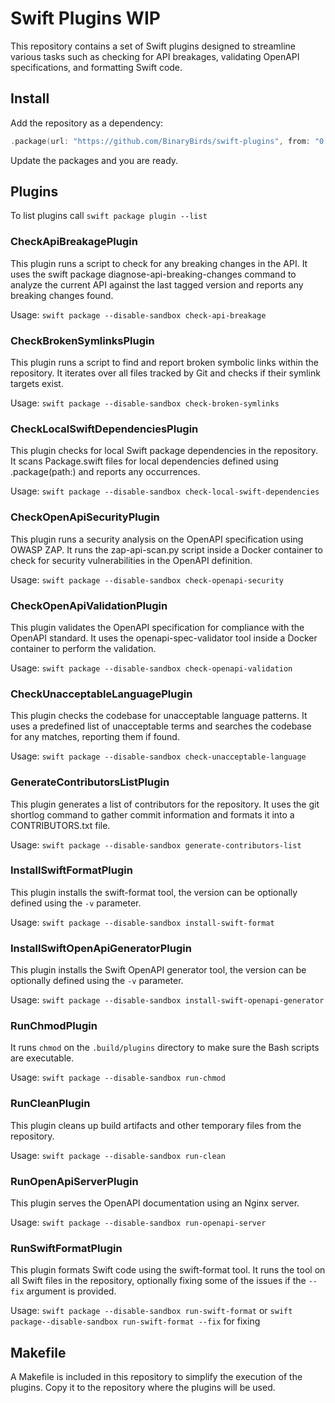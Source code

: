 # Swift Plugins WIP

This repository contains a set of Swift plugins designed to streamline various tasks such as checking for API breakages, validating OpenAPI specifications, and formatting Swift code.

## Install

Add the repository as a dependency:

```swift
.package(url: "https://github.com/BinaryBirds/swift-plugins", from: "0.0.2"),
```

Update the packages and you are ready.

## Plugins

To list plugins call `swift package plugin --list`

### CheckApiBreakagePlugin

This plugin runs a script to check for any breaking changes in the API. It uses the swift package diagnose-api-breaking-changes command to analyze the current API against the last tagged version and reports any breaking changes found.

Usage: `swift package --disable-sandbox check-api-breakage`
	
### CheckBrokenSymlinksPlugin
This plugin runs a script to find and report broken symbolic links within the repository. It iterates over all files tracked by Git and checks if their symlink targets exist.

Usage: `swift package --disable-sandbox check-broken-symlinks`

### CheckLocalSwiftDependenciesPlugin
This plugin checks for local Swift package dependencies in the repository. It scans Package.swift files for local dependencies defined using .package(path:) and reports any occurrences.

Usage: `swift package --disable-sandbox check-local-swift-dependencies`
	
### CheckOpenApiSecurityPlugin
This plugin runs a security analysis on the OpenAPI specification using OWASP ZAP. It runs the zap-api-scan.py script inside a Docker container to check for security vulnerabilities in the OpenAPI definition.

Usage: `swift package --disable-sandbox check-openapi-security`

### CheckOpenApiValidationPlugin
This plugin validates the OpenAPI specification for compliance with the OpenAPI standard. It uses the openapi-spec-validator tool inside a Docker container to perform the validation.

Usage: `swift package --disable-sandbox check-openapi-validation`

### CheckUnacceptableLanguagePlugin
This plugin checks the codebase for unacceptable language patterns. It uses a predefined list of unacceptable terms and searches the codebase for any matches, reporting them if found.

Usage: `swift package --disable-sandbox check-unacceptable-language`

### GenerateContributorsListPlugin
This plugin generates a list of contributors for the repository. It uses the git shortlog command to gather commit information and formats it into a CONTRIBUTORS.txt file.

Usage: `swift package --disable-sandbox generate-contributors-list`

### InstallSwiftFormatPlugin
This plugin installs the swift-format tool, the version can be optionally defined using the `-v` parameter.

Usage: `swift package --disable-sandbox install-swift-format`

### InstallSwiftOpenApiGeneratorPlugin
This plugin installs the Swift OpenAPI generator tool, the version can be optionally defined using the `-v` parameter.

Usage: `swift package --disable-sandbox install-swift-openapi-generator`

### RunChmodPlugin
It runs `chmod` on the `.build/plugins` directory to make sure the Bash scripts are executable.

Usage: `swift package --disable-sandbox run-chmod`
	
### RunCleanPlugin
This plugin cleans up build artifacts and other temporary files from the repository. 

Usage: `swift package --disable-sandbox run-clean`

### RunOpenApiServerPlugin
This plugin serves the OpenAPI documentation using an Nginx server.

Usage: `swift package --disable-sandbox run-openapi-server`

### RunSwiftFormatPlugin
This plugin formats Swift code using the swift-format tool. It runs the tool on all Swift files in the repository, optionally fixing some of the issues if the `--fix` argument is provided.

Usage: `swift package --disable-sandbox run-swift-format` or `swift package--disable-sandbox run-swift-format --fix` for fixing

## Makefile

A Makefile is included in this repository to simplify the execution of the plugins. Copy it to the repository where the plugins will be used.
